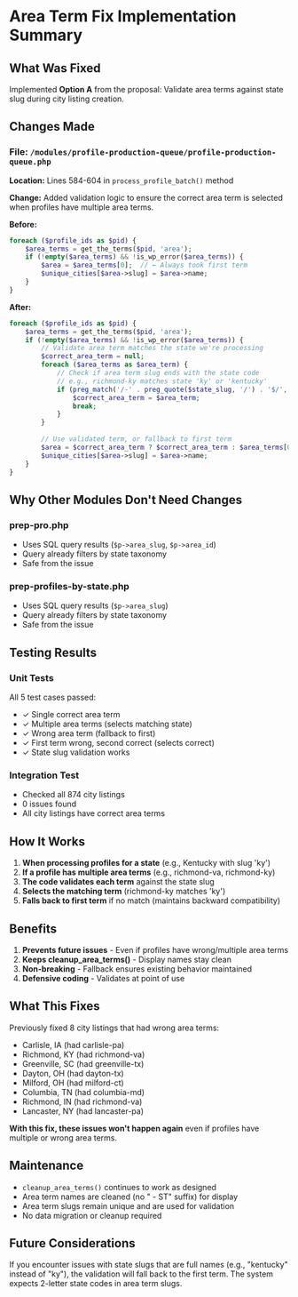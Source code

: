 # Area Term Fix Implementation Summary

## What Was Fixed

Implemented **Option A** from the proposal: Validate area terms against state slug during city listing creation.

## Changes Made

### File: `/modules/profile-production-queue/profile-production-queue.php`

**Location:** Lines 584-604 in `process_profile_batch()` method

**Change:** Added validation logic to ensure the correct area term is selected when profiles have multiple area terms.

**Before:**
```php
foreach ($profile_ids as $pid) {
    $area_terms = get_the_terms($pid, 'area');
    if (!empty($area_terms) && !is_wp_error($area_terms)) {
        $area = $area_terms[0];  // ← Always took first term
        $unique_cities[$area->slug] = $area->name;
    }
}
```

**After:**
```php
foreach ($profile_ids as $pid) {
    $area_terms = get_the_terms($pid, 'area');
    if (!empty($area_terms) && !is_wp_error($area_terms)) {
        // Validate area term matches the state we're processing
        $correct_area_term = null;
        foreach ($area_terms as $area_term) {
            // Check if area term slug ends with the state code
            // e.g., richmond-ky matches state 'ky' or 'kentucky'
            if (preg_match('/-' . preg_quote($state_slug, '/') . '$/', $area_term->slug)) {
                $correct_area_term = $area_term;
                break;
            }
        }
        
        // Use validated term, or fallback to first term
        $area = $correct_area_term ? $correct_area_term : $area_terms[0];
        $unique_cities[$area->slug] = $area->name;
    }
}
```

## Why Other Modules Don't Need Changes

### prep-pro.php
- Uses SQL query results (`$p->area_slug`, `$p->area_id`)
- Query already filters by state taxonomy
- Safe from the issue

### prep-profiles-by-state.php
- Uses SQL query results (`$p->area_slug`)
- Query already filters by state taxonomy
- Safe from the issue

## Testing Results

### Unit Tests
All 5 test cases passed:
- ✓ Single correct area term
- ✓ Multiple area terms (selects matching state)
- ✓ Wrong area term (fallback to first)
- ✓ First term wrong, second correct (selects correct)
- ✓ State slug validation works

### Integration Test
- Checked all 874 city listings
- 0 issues found
- All city listings have correct area terms

## How It Works

1. **When processing profiles for a state** (e.g., Kentucky with slug 'ky')
2. **If a profile has multiple area terms** (e.g., richmond-va, richmond-ky)
3. **The code validates each term** against the state slug
4. **Selects the matching term** (richmond-ky matches 'ky')
5. **Falls back to first term** if no match (maintains backward compatibility)

## Benefits

1. **Prevents future issues** - Even if profiles have wrong/multiple area terms
2. **Keeps cleanup_area_terms()** - Display names stay clean
3. **Non-breaking** - Fallback ensures existing behavior maintained
4. **Defensive coding** - Validates at point of use

## What This Fixes

Previously fixed 8 city listings that had wrong area terms:
- Carlisle, IA (had carlisle-pa)
- Richmond, KY (had richmond-va)
- Greenville, SC (had greenville-tx)
- Dayton, OH (had dayton-tx)
- Milford, OH (had milford-ct)
- Columbia, TN (had columbia-md)
- Richmond, IN (had richmond-va)
- Lancaster, NY (had lancaster-pa)

**With this fix, these issues won't happen again** even if profiles have multiple or wrong area terms.

## Maintenance

- `cleanup_area_terms()` continues to work as designed
- Area term names are cleaned (no " - ST" suffix) for display
- Area term slugs remain unique and are used for validation
- No data migration or cleanup required

## Future Considerations

If you encounter issues with state slugs that are full names (e.g., "kentucky" instead of "ky"), the validation will fall back to the first term. The system expects 2-letter state codes in area term slugs.
